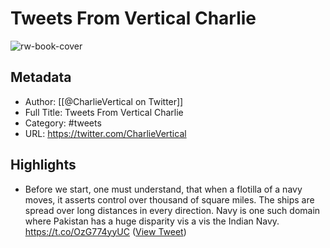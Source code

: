 # Tweets From Vertical Charlie

![rw-book-cover](https://pbs.twimg.com/profile_images/1559007400409300992/IAVP2tXw.jpg)

## Metadata
- Author: [[@CharlieVertical on Twitter]]
- Full Title: Tweets From Vertical Charlie
- Category: #tweets
- URL: https://twitter.com/CharlieVertical

## Highlights
- Before we start, one must understand, that when a flotilla of a navy moves, it asserts control over thousand of square miles.
  The ships are spread over long distances in every direction.
  Navy is one such domain where Pakistan has a huge disparity vis a vis the Indian Navy. https://t.co/OzG774yyUC ([View Tweet](https://twitter.com/CharlieVertical/status/1450713594518138884))

